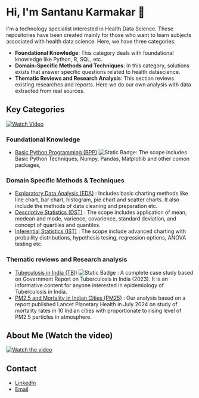 # Hi, I'm Santanu Karmakar 👋

I'm a technology specialist interested in Health Data Science. These repositories have been created mainly for those who want to learn subjects associated with health data science. Here, we have three categories:

- **Foundational Knowledge**: This category deals with foundational knowledge like Python, R, SQL, etc.
- **Domain-Specific Methods and Techniques**: In this category, solutions exists that answer specific questions related to health datascience.
- **Thematic Reviews and Research Analysis**: This section reviews existing researches and reports. Here we do our own analysis with data extracted from real sources.


## Key Categories
[<img src="https://img.shields.io/badge/take_a_tour-watch_a_video-blue" alt="Watch Video">]("audio/Github-tour")

<!--
<p align="right">
  <a href="https://www.youtube.com/watch?v=9jBWk1SDq9g" target="_blank">
    <img src="https://img.shields.io/badge/take_a_tour-watch_a_video-blue" alt="Watch Video">
  </a>
</p>
-->

### Foundational Knowledge

- [Basic Python Programming (BPP)](https://github.com/fromsantanu/BPP-Main) ![Static Badge](https://img.shields.io/badge/Incomplete-DC143C):  The scope includes Basic Python Techniques, Numpy, Pandas, Matplotlib and other comon packages,
<!--
- [Basic SQL concept Understanding (BSU)](https://github.com/fromsantanu/BSU-Main) :  The section covers basic MySQL knowledge with standard SQL techniques that are commonly required to store and retrieve data.
-->

### Domain Specific Methods & Techniques
- [Exploratory Data Analysis (EDA)](https://github.com/fromsantanu/EDA-Main) : Includes basic charting methods like line chart, bar chart, histogram, pie chart and scatter charts. It also include the methods of data cleaning and preparation etc.
- [Descriptive Statistics (DST)](https://github.com/fromsantanu/DST-Main) : The scope includes application of mean, medean and mode, varience, covarience, standard deviation, and concept of quartiles and quantiles.
- [Inferential Statistics (IST)](https://github.com/fromsantanu/IST-Main) : The scope include advanced charting with probaility distributions, hypothesis tesing, regression options, ANOVA testing etc. 
<!--

- [Infectious Disease Modeling (IDM) (Comming soon) (Currently disabled)](#) : It will include python scripts for different disease tracking models like SIR, SIER, SIS etc. with examples of disease like Covid, Dengue, TB etc.
- [Non-infectious Disease Modeling (NIDM) (Currently disabled)](#) : Develop Agent-Based Models to understand the spread of diseases in a population by simulating the interactions of individuals.
- [Bio-Statistical Analysis (BSA) (Currently disabled)](#) : Implementing Time-Series Analysis, Clinical Trial Data Analysis, Survival Analysis, Causal Analysis etc using Python and R.
- [Machine Learning and Neural Network (MLNN) (Currently disabled)](#) : Implementing machine learning and neural network to analyze and predict different situations related to health and disease.
- [Data engineering (DEM) (Currently disabled)](#) : These will be a collection of python and SQL scripts extraction, scrapping, cleaning, transfomation and validation of data.
-->
### Thematic reviews and Research analysis

- [Tubeculosis in India (TBI)](https://github.com/fromsantanu/TBI-Main) ![Static Badge](https://img.shields.io/badge/In%20Progress-008000)
: A complete case study based on Government Report on Tuberculosis in India (2023). It is an informative content for anyone interested in epidemiology of Tuberculosis in India. 
- [PM2.5 and Mortality in Indian Cities (PM25)](https://github.com/fromsantanu/PM25-Main) : Our analysis based on a report published Lancet Planetary Health in July 2024 on study of mortality rates in 10 Indian cities with proportionate to rising level of PM2.5 particles in atmosphere.  

## About Me (Watch the video) 
[![Watch the video](https://img.youtube.com/vi/9Fm0vvlb7JQ/hqdefault.jpg)](https://www.youtube.com/watch?v=9Fm0vvlb7JQ)

## Contact
- [LinkedIn](https://www.linkedin.com/in/santanukarmakar/)
- [Email](mailto:fromsantanu@gmailcom)
